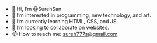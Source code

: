 - 👋 Hi, I’m @SurehSan
- 👀 I’m interested in programming, new technology, and art.
- 🌱 I’m currently learning HTML, CSS, and JS.
- 💞️ I’m looking to collaborate on websites.
- 📫 How to reach me: sureh777s@gmail.com 

<!---
SurehSan/SurehSan is a ✨ special ✨ repository because its `README.md` (this file) appears on your GitHub profile.
You can click the Preview link to take a look at your changes.
--->
